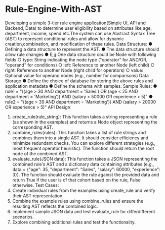 # Rule-Engine-With-AST

Developing a simple 3-tier rule engine application(Simple UI, API and Backend, Data) to determine
user eligibility based on attributes like age, department, income, spend etc.The system can use
Abstract Syntax Tree (AST) to represent conditional rules and allow for dynamic
creation,combination, and modification of these rules.
Data Structure:
● Defining a data structure to represent the AST.
● The data structure should allow rule changes
● E,g One data structure could be Node with following fields
○ type: String indicating the node type ("operator" for AND/OR, "operand" for
conditions)
○ left: Reference to another Node (left child)
○ right: Reference to another Node (right child for operators)
○ value: Optional value for operand nodes (e.g., number for comparisons)
Data Storage
● Define the choice of database for storing the above rules and application metadata
● Define the schema with samples.
Sample Rules:
● rule1 = "((age > 30 AND department = 'Sales') OR (age < 25 AND
department = 'Marketing')) AND (salary > 50000 OR experience >
5)"
● rule2 = "((age > 30 AND department = 'Marketing')) AND (salary >
20000 OR experience > 5)"
API Design:
1. create_rule(rule_string): This function takes a string representing a rule (as
shown in the examples) and returns a Node object representing the corresponding AST.
2. combine_rules(rules): This function takes a list of rule strings and combines them
into a single AST. It should consider efficiency and minimize redundant checks. You can
explore different strategies (e.g., most frequent operator heuristic). The function should
return the root node of the combined AST.
3. evaluate_rule(JSON data): This function takes a JSON representing the combined
rule's AST and a dictionary data containing attributes (e.g., data = {"age": 35,
"department": "Sales", "salary": 60000, "experience": 3}). The
function should evaluate the rule against the provided data and return True if the user is
of that cohort based on the rule, False otherwise.
Test Cases:
1. Create individual rules from the examples using create_rule and verify their AST
representation.
2. Combine the example rules using combine_rules and ensure the resulting AST
reflects the combined logic.
3. Implement sample JSON data and test evaluate_rule for differdifferent scenarios.
4. Explore combining additional rules and test the functionality.      
